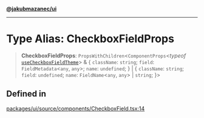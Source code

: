 [**@jakubmazanec/ui**](../README.md)

---

# Type Alias: CheckboxFieldProps

> **CheckboxFieldProps**: `PropsWithChildren`\<`ComponentProps`\<_typeof_
> [`useCheckboxFieldTheme`](../functions/useCheckboxFieldTheme.md)\> & \{ `className`: `string`;
> `field`: `FieldMetadata`\<`any`, `any`\>; `name`: `undefined`; \} \| \{ `className`: `string`;
> `field`: `undefined`; `name`: `FieldName`\<`any`, `any`\> \| `string`; \}\>

## Defined in

[packages/ui/source/components/CheckboxField.tsx:14](https://github.com/jakubmazanec/tools/blob/4bb343d3736e4f9f11a014de3241c6054262151e/packages/ui/source/components/CheckboxField.tsx#L14)
